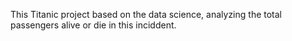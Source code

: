 This Titanic project based on the data science, analyzing the total passengers alive or die in this inciddent.
